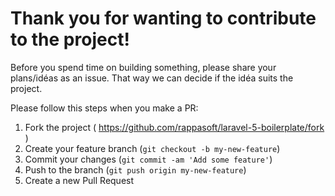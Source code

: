 Thank you for wanting to contribute to the project!
================================================
Before you spend time on building something, please share your plans/idéas as an issue. That way we can decide if the idéa suits the project.

Please follow this steps when you make a PR:

1. Fork the project ( https://github.com/rappasoft/laravel-5-boilerplate/fork )
2. Create your feature branch (`git checkout -b my-new-feature`)
3. Commit your changes (`git commit -am 'Add some feature'`)
4. Push to the branch (`git push origin my-new-feature`)
5. Create a new Pull Request